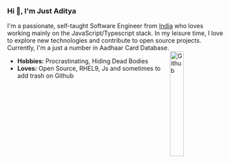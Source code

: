 ### Hi 👋, I'm Just Aditya

I'm a passionate, self-taught Software Engineer from [India](https://en.wikipedia.org/wiki/India) who loves working mainly on the JavaScript/Typescript stack. In my leisure time, I love to explore new technologies and contribute to open source projects. Currently, I'm a just a number in Aadhaar Card Database.
<img width="25%" align="right" alt="Github" src="https://raw.githubusercontent.com/onimur/.github/master/.resources/git-header.svg" />

- **Hobbies:** Procrastinating, Hiding Dead Bodies
- **Loves:** Open Source, RHEL9, Js and sometimes to add trash on Github
